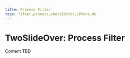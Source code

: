 ```yaml
---
title: Process Filter
tags: filter,process,photoEditor,iPhone,de
---
```


# TwoSlideOver: Process Filter

Content TBD
